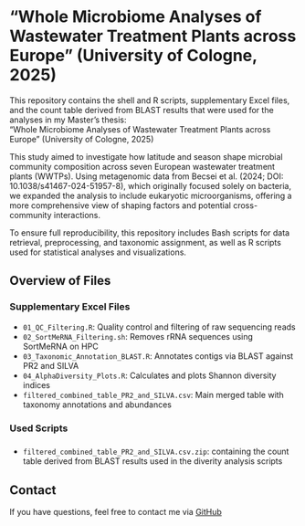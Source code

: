 # “Whole Microbiome Analyses of Wastewater Treatment Plants across Europe” (University of Cologne, 2025)

This repository contains the shell and R scripts, supplementary Excel files, and the count table derived from BLAST results that were used for the analyses in my Master’s thesis:  
“Whole Microbiome Analyses of Wastewater Treatment Plants across Europe” (University of Cologne, 2025)

This study aimed to investigate how latitude and season shape microbial community composition across seven European wastewater treatment plants (WWTPs). Using metagenomic data from Becsei et al. (2024; DOI: 10.1038/s41467-024-51957-8), which originally focused solely on bacteria, we expanded the analysis to include eukaryotic microorganisms, offering a more comprehensive view of shaping factors and potential cross-community interactions.

To ensure full reproducibility, this repository includes Bash scripts for data retrieval, preprocessing, and taxonomic assignment, as well as R scripts used for statistical analyses and visualizations.

## Overview of Files

### Supplementary Excel Files
- `01_QC_Filtering.R`: Quality control and filtering of raw sequencing reads
- `02_SortMeRNA_Filtering.sh`: Removes rRNA sequences using SortMeRNA on HPC
- `03_Taxonomic_Annotation_BLAST.R`: Annotates contigs via BLAST against PR2 and SILVA
- `04_AlphaDiversity_Plots.R`: Calculates and plots Shannon diversity indices
- `filtered_combined_table_PR2_and_SILVA.csv`: Main merged table with taxonomy annotations and abundances

### Used Scripts


###
- `filtered_combined_table_PR2_and_SILVA.csv.zip`: containing the count table derived from BLAST results used in the diverity analysis scripts

## Contact
If you have questions, feel free to contact me via [GitHub](https://github.com/NiklasNett)
